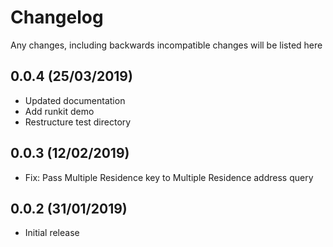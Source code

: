 # Changelog

Any changes, including backwards incompatible changes will be listed here
   
## 0.0.4 (25/03/2019)

- Updated documentation
- Add runkit demo
- Restructure test directory

## 0.0.3 (12/02/2019)

- Fix: Pass Multiple Residence key to Multiple Residence address query

## 0.0.2 (31/01/2019)

- Initial release

